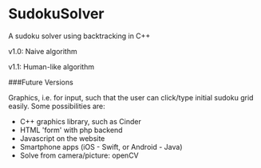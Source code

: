 # SudokuSolver
A sudoku solver using backtracking in C++

v1.0: Naive algorithm

v1.1: Human-like algorithm

###Future Versions

Graphics, i.e. for input, such that the user can click/type initial sudoku grid easily. Some possibilities are:
- C++ graphics library, such as Cinder
- HTML 'form' with php backend
- Javascript on the website
- Smartphone apps (iOS - Swift, or Android - Java)
- Solve from camera/picture: openCV

